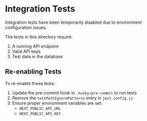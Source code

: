 # Integration Tests

Integration tests have been temporarily disabled due to environment configuration issues.

The tests in this directory require:

1. A running API endpoint
2. Valid API keys
3. Test data in the database

## Re-enabling Tests

To re-enable these tests:

1. Update the pre-commit hook in `.husky/pre-commit` to run tests
2. Remove the `testPathIgnorePatterns` entry in `jest.config.js`
3. Ensure proper environment variables are set:
    - `NEXT_PUBLIC_API_URL`
    - `NEXT_PUBLIC_API_KEY`
